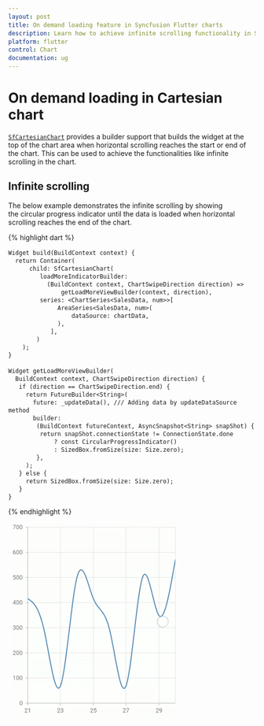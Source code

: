 ```yaml
---
layout: post
title: On demand loading feature in Syncfusion Flutter charts
description: Learn how to achieve infinite scrolling functionality in Syncfusion Flutter Cartesian charts using the on demand loading feature.
platform: flutter
control: Chart
documentation: ug
---
```


# On demand loading in Cartesian chart

[`SfCartesianChart`](https://pub.dev/documentation/syncfusion_flutter_charts/latest/charts/SfCartesianChart-class.html) provides a builder support that builds the widget at the top of the chart area when horizontal scrolling reaches the start or end of the chart. This can be used to achieve the functionalities like infinite scrolling in the chart.

## Infinite scrolling

The below example demonstrates the infinite scrolling by showing the circular progress indicator until the data is loaded when horizontal scrolling reaches the end of the chart.

{% highlight dart %}

    Widget build(BuildContext context) {
      return Container(
          child: SfCartesianChart(
             loadMoreIndicatorBuilder:
               (BuildContext context, ChartSwipeDirection direction) =>
                   getLoadMoreViewBuilder(context, direction),
             series: <ChartSeries<SalesData, num>>[
                  AreaSeries<SalesData, num>(
                      dataSource: chartData,
                  ),
                ],
            )
        );
    }

    Widget getLoadMoreViewBuilder(
      BuildContext context, ChartSwipeDirection direction) {
       if (direction == ChartSwipeDirection.end) {
         return FutureBuilder<String>(
           future: _updateData(), /// Adding data by updateDataSource method
           builder:
            (BuildContext futureContext, AsyncSnapshot<String> snapShot) {
             return snapShot.connectionState != ConnectionState.done
                 ? const CircularProgressIndicator()
                 : SizedBox.fromSize(size: Size.zero);
            },
         );
       } else {
         return SizedBox.fromSize(size: Size.zero);
       }
    }

{% endhighlight %}

![Infinite_scrolling](images/on-demand-loading/infinite_scrolling.gif)

